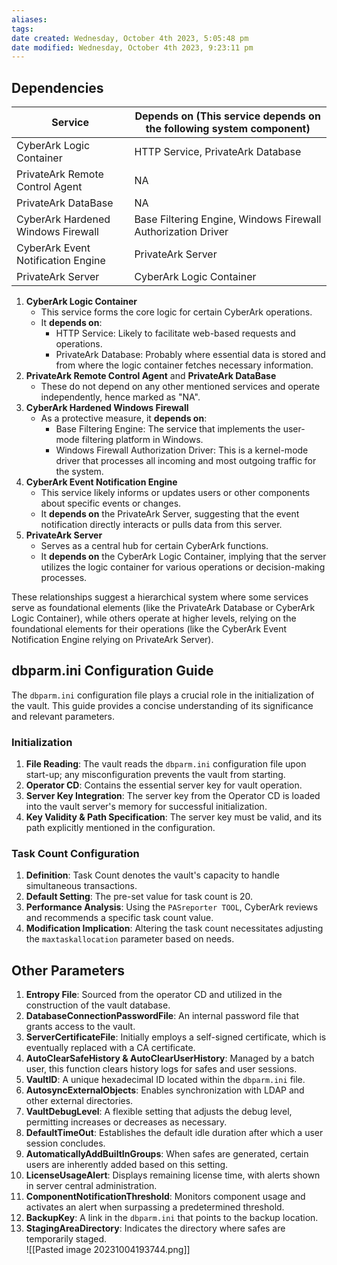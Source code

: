 ```yaml
---
aliases: 
tags: 
date created: Wednesday, October 4th 2023, 5:05:48 pm
date modified: Wednesday, October 4th 2023, 9:23:11 pm
---
```


## Dependencies

| Service                                     | Depends on (This service depends on the following system component)                                                      |
|----------------------------------------------|-----------------------------------------------------------------|
| CyberArk Logic Container                     | HTTP Service, PrivateArk Database                               |
| PrivateArk Remote Control Agent              | NA                                                              |
| PrivateArk DataBase                          | NA                                                              |
| CyberArk Hardened Windows Firewall           | Base Filtering Engine, Windows Firewall Authorization Driver   |
| CyberArk Event Notification Engine           | PrivateArk Server                                          |
| PrivateArk Server                            | CyberArk Logic Container                                        |

1. **CyberArk Logic Container**
    - This service forms the core logic for certain CyberArk operations.
    - It **depends on**:
        - HTTP Service: Likely to facilitate web-based requests and operations.
        - PrivateArk Database: Probably where essential data is stored and from where the logic container fetches necessary information.
2. **PrivateArk Remote Control Agent** and **PrivateArk DataBase**
    - These do not depend on any other mentioned services and operate independently, hence marked as "NA".
3. **CyberArk Hardened Windows Firewall**
    - As a protective measure, it **depends on**:
        - Base Filtering Engine: The service that implements the user-mode filtering platform in Windows.
        - Windows Firewall Authorization Driver: This is a kernel-mode driver that processes all incoming and most outgoing traffic for the system.
4. **CyberArk Event Notification Engine**
    - This service likely informs or updates users or other components about specific events or changes.
    - It **depends on** the PrivateArk Server, suggesting that the event notification directly interacts or pulls data from this server.
5. **PrivateArk Server**
    - Serves as a central hub for certain CyberArk functions.
    - It **depends on** the CyberArk Logic Container, implying that the server utilizes the logic container for various operations or decision-making processes.

These relationships suggest a hierarchical system where some services serve as foundational elements (like the PrivateArk Database or CyberArk Logic Container), while others operate at higher levels, relying on the foundational elements for their operations (like the CyberArk Event Notification Engine relying on PrivateArk Server).

## dbparm.ini Configuration Guide

The `dbparm.ini` configuration file plays a crucial role in the initialization of the vault. This guide provides a concise understanding of its significance and relevant parameters.

### Initialization

1. **File Reading**: The vault reads the `dbparm.ini` configuration file upon start-up; any misconfiguration prevents the vault from starting.
2. **Operator CD**: Contains the essential server key for vault operation.
3. **Server Key Integration**: The server key from the Operator CD is loaded into the vault server's memory for successful initialization.
4. **Key Validity & Path Specification**: The server key must be valid, and its path explicitly mentioned in the configuration.

### Task Count Configuration

1. **Definition**: Task Count denotes the vault's capacity to handle simultaneous transactions.
2. **Default Setting**: The pre-set value for task count is 20.
3. **Performance Analysis**: Using the `PASreporter TOOL`, CyberArk reviews and recommends a specific task count value.
4. **Modification Implication**: Altering the task count necessitates adjusting the `maxtaskallocation` parameter based on needs.

## Other Parameters

1. **Entropy File**: Sourced from the operator CD and utilized in the construction of the vault database.
2. **DatabaseConnectionPasswordFile**: An internal password file that grants access to the vault.
3. **ServerCertificateFile**: Initially employs a self-signed certificate, which is eventually replaced with a CA certificate.
4. **AutoClearSafeHistory & AutoClearUserHistory**: Managed by a batch user, this function clears history logs for safes and user sessions.
5. **VaultID**: A unique hexadecimal ID located within the `dbparm.ini` file.
6. **AutosyncExternalObjects**: Enables synchronization with LDAP and other external directories.
7. **VaultDebugLevel**: A flexible setting that adjusts the debug level, permitting increases or decreases as necessary.
8. **DefaultTimeOut**: Establishes the default idle duration after which a user session concludes.
9. **AutomaticallyAddBuiltInGroups**: When safes are generated, certain users are inherently added based on this setting.
10. **LicenseUsageAlert**: Displays remaining license time, with alerts shown in server central administration.
11. **ComponentNotificationThreshold**: Monitors component usage and activates an alert when surpassing a predetermined threshold.
12. **BackupKey**: A link in the `dbparm.ini` that points to the backup location.
13. **StagingAreaDirectory**: Indicates the directory where safes are temporarily staged.  
![[Pasted image 20231004193744.png]]